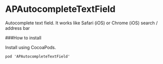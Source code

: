 APAutocompleteTextField
=======================

Autocomplete text field. It works like Safari (iOS) or Chrome (iOS) search / address bar  

###How to install

Install using CocoaPods.

    pod 'APAutocompleteTextField'
